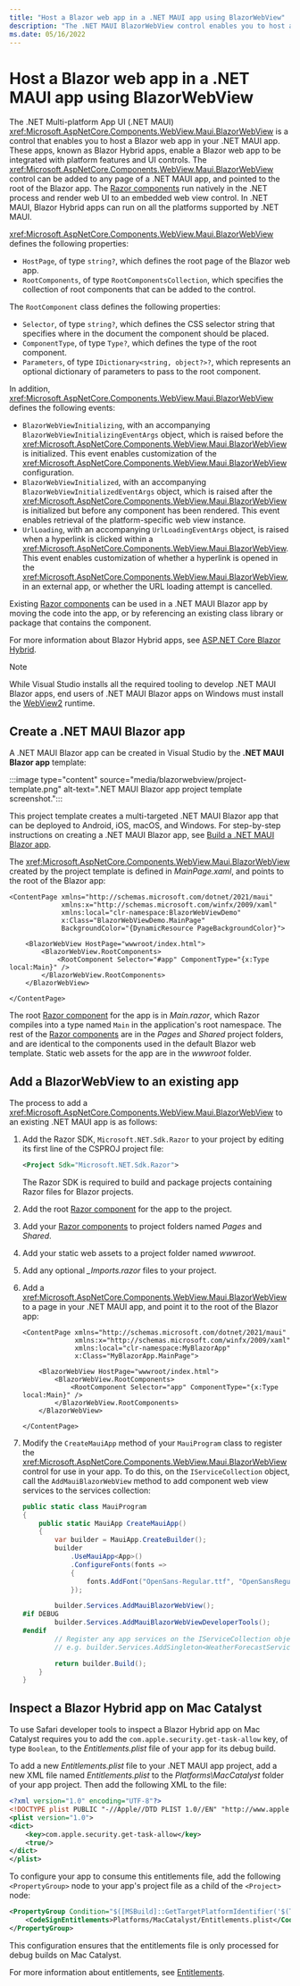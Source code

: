 ```yaml
---
title: "Host a Blazor web app in a .NET MAUI app using BlazorWebView"
description: "The .NET MAUI BlazorWebView control enables you to host a Blazor web app in your .NET MAUI app, and integrate the app with device features."
ms.date: 05/16/2022
---
```


# Host a Blazor web app in a .NET MAUI app using BlazorWebView

The .NET Multi-platform App UI (.NET MAUI) <xref:Microsoft.AspNetCore.Components.WebView.Maui.BlazorWebView> is a control that enables you to host a Blazor web app in your .NET MAUI app. These apps, known as Blazor Hybrid apps, enable a Blazor web app to be integrated with platform features and UI controls. The <xref:Microsoft.AspNetCore.Components.WebView.Maui.BlazorWebView> control can be added to any page of a .NET MAUI app, and pointed to the root of the Blazor app. The [Razor components](/aspnet/core/blazor/components/) run natively in the .NET process and render web UI to an embedded web view control. In .NET MAUI, Blazor Hybrid apps can run on all the platforms supported by .NET MAUI.

<xref:Microsoft.AspNetCore.Components.WebView.Maui.BlazorWebView> defines the following properties:

- `HostPage`, of type `string?`, which defines the root page of the Blazor web app.
- `RootComponents`, of type `RootComponentsCollection`, which specifies the collection of root components that can be added to the control.

The `RootComponent` class defines the following properties:

- `Selector`, of type `string?`, which defines the CSS selector string that specifies where in the document the component should be placed.
- `ComponentType`, of type `Type?`, which defines the type of the root component.
- `Parameters`, of type `IDictionary<string, object?>?`, which represents an optional dictionary of parameters to pass to the root component.

In addition, <xref:Microsoft.AspNetCore.Components.WebView.Maui.BlazorWebView> defines the following events:

- `BlazorWebViewInitializing`, with an accompanying `BlazorWebViewInitializingEventArgs` object, which is raised before the <xref:Microsoft.AspNetCore.Components.WebView.Maui.BlazorWebView> is initialized. This event enables customization of the <xref:Microsoft.AspNetCore.Components.WebView.Maui.BlazorWebView> configuration.
- `BlazorWebViewInitialized`, with an accompanying `BlazorWebViewInitializedEventArgs` object, which is raised after the <xref:Microsoft.AspNetCore.Components.WebView.Maui.BlazorWebView> is initialized but before any component has been rendered. This event enables retrieval of the platform-specific web view instance.
- `UrlLoading`, with an accompanying `UrlLoadingEventArgs` object, is raised when a hyperlink is clicked within a <xref:Microsoft.AspNetCore.Components.WebView.Maui.BlazorWebView>. This event enables customization of whether a hyperlink is opened in the <xref:Microsoft.AspNetCore.Components.WebView.Maui.BlazorWebView>, in an external app, or whether the URL loading attempt is cancelled.

Existing [Razor components](/aspnet/core/blazor/components/) can be used in a .NET MAUI Blazor app by moving the code into the app, or by referencing an existing class library or package that contains the component.

For more information about Blazor Hybrid apps, see [ASP.NET Core Blazor Hybrid](/aspnet/core/blazor/hybrid).

> [!NOTE]
> While Visual Studio installs all the required tooling to develop .NET MAUI Blazor apps, end users of .NET MAUI Blazor apps on Windows must install the [WebView2](https://developer.microsoft.com/microsoft-edge/webview2/) runtime.

## Create a .NET MAUI Blazor app

A .NET MAUI Blazor app can be created in Visual Studio by the **.NET MAUI Blazor app** template:

:::image type="content" source="media/blazorwebview/project-template.png" alt-text=".NET MAUI Blazor app project template screenshot.":::

This project template creates a multi-targeted .NET MAUI Blazor app that can be deployed to Android, iOS, macOS, and Windows. For step-by-step instructions on creating a .NET MAUI Blazor app, see [Build a .NET MAUI Blazor app](/aspnet/core/blazor/hybrid/tutorials/maui).

The <xref:Microsoft.AspNetCore.Components.WebView.Maui.BlazorWebView> created by the project template is defined in *MainPage.xaml*, and points to the root of the Blazor app:

```xaml
<ContentPage xmlns="http://schemas.microsoft.com/dotnet/2021/maui"
             xmlns:x="http://schemas.microsoft.com/winfx/2009/xaml"
             xmlns:local="clr-namespace:BlazorWebViewDemo"
             x:Class="BlazorWebViewDemo.MainPage"
             BackgroundColor="{DynamicResource PageBackgroundColor}">

    <BlazorWebView HostPage="wwwroot/index.html">
        <BlazorWebView.RootComponents>
            <RootComponent Selector="#app" ComponentType="{x:Type local:Main}" />
        </BlazorWebView.RootComponents>
    </BlazorWebView>

</ContentPage>
```

The root [Razor component](/aspnet/core/blazor/components/) for the app is in *Main.razor*, which Razor compiles into a type named `Main` in the application's root namespace. The rest of the [Razor components](/aspnet/core/blazor/components/) are in the *Pages* and *Shared* project folders, and are identical to the components used in the default Blazor web template. Static web assets for the app are in the *wwwroot* folder.

## Add a BlazorWebView to an existing app

The process to add a <xref:Microsoft.AspNetCore.Components.WebView.Maui.BlazorWebView> to an existing .NET MAUI app is as follows:

1. Add the Razor SDK, `Microsoft.NET.Sdk.Razor` to your project by editing its first line of the CSPROJ project file:

    ```xml
    <Project Sdk="Microsoft.NET.Sdk.Razor">
    ```

    The Razor SDK is required to build and package projects containing Razor files for Blazor projects.

1. Add the root [Razor component](/aspnet/core/blazor/components/) for the app to the project.
1. Add your [Razor components](/aspnet/core/blazor/components/) to project folders named *Pages* and *Shared*.
1. Add your static web assets to a project folder named *wwwroot*.
1. Add any optional *_Imports.razor* files to your project.
1. Add a <xref:Microsoft.AspNetCore.Components.WebView.Maui.BlazorWebView> to a page in your .NET MAUI app, and point it to the root of the Blazor app:

    ```xaml
    <ContentPage xmlns="http://schemas.microsoft.com/dotnet/2021/maui"
                 xmlns:x="http://schemas.microsoft.com/winfx/2009/xaml"
                 xmlns:local="clr-namespace:MyBlazorApp"
                 x:Class="MyBlazorApp.MainPage">

        <BlazorWebView HostPage="wwwroot/index.html">
            <BlazorWebView.RootComponents>
                <RootComponent Selector="app" ComponentType="{x:Type local:Main}" />
            </BlazorWebView.RootComponents>
        </BlazorWebView>

    </ContentPage>
    ```

1. Modify the `CreateMauiApp` method of your `MauiProgram` class to register the <xref:Microsoft.AspNetCore.Components.WebView.Maui.BlazorWebView> control for use in your app. To do this, on the `IServiceCollection` object, call the `AddMauiBlazorWebView` method to add component web view services to the services collection:

    ```csharp
    public static class MauiProgram
    {
        public static MauiApp CreateMauiApp()
        {
            var builder = MauiApp.CreateBuilder();
            builder
                .UseMauiApp<App>()
                .ConfigureFonts(fonts =>
                {
                    fonts.AddFont("OpenSans-Regular.ttf", "OpenSansRegular");
                });

            builder.Services.AddMauiBlazorWebView();
    #if DEBUG
            builder.Services.AddMauiBlazorWebViewDeveloperTools();
    #endif
            // Register any app services on the IServiceCollection object
            // e.g. builder.Services.AddSingleton<WeatherForecastService>();

            return builder.Build();
        }
    }
    ```

## Inspect a Blazor Hybrid app on Mac Catalyst

To use Safari developer tools to inspect a Blazor Hybrid app on Mac Catalyst requires you to add the `com.apple.security.get-task-allow` key, of type `Boolean`, to the *Entitlements.plist* file of your app for its debug build.

To add a new *Entitlements.plist* file to your .NET MAUI app project, add a new XML file named *Entitlements.plist* to the *Platforms\\MacCatalyst* folder of your app project. Then add the following XML to the file:

```xml
<?xml version="1.0" encoding="UTF-8"?>
<!DOCTYPE plist PUBLIC "-//Apple//DTD PLIST 1.0//EN" "http://www.apple.com/DTDs/PropertyList-1.0.dtd">
<plist version="1.0">
<dict>
    <key>com.apple.security.get-task-allow</key>
    <true/>
</dict>
</plist>
```

To configure your app to consume this entitlements file, add the following `<PropertyGroup>` node to your app's project file as a child of the `<Project>` node:

```xml
<PropertyGroup Condition="$([MSBuild]::GetTargetPlatformIdentifier('$(TargetFramework)')) == 'maccatalyst' and '$(Configuration)' == 'Debug'">
    <CodeSignEntitlements>Platforms/MacCatalyst/Entitlements.plist</CodeSignEntitlements>
</PropertyGroup>
```

This configuration ensures that the entitlements file is only processed for debug builds on Mac Catalyst.

For more information about entitlements, see [Entitlements](~/ios/entitlements.md).
